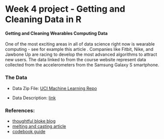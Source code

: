  # Week 4 project -  Getting and Cleaning Data in R

 
#### Getting and Cleaning Wearables Computing Data
One of the most exciting areas in all of data science right now is wearable computing - see for example this article . Companies like Fitbit, Nike, and Jawbone Up are racing to develop the most advanced algorithms to attract new users. The data linked to from the course website represent data collected from the accelerometers from the Samsung Galaxy S smartphone. 

### The Data
* Data Zip File: [UCI Machine Learning Repo](https://d396qusza40orc.cloudfront.net/getdata%2Fprojectfiles%2FUCI%20HAR%20Dataset.zip)

* Data Description: [link](http://archive.ics.uci.edu/ml/datasets/Human+Activity+Recognition+Using+Smartphones)


### References:
* [thoughtful bloke blog](https://thoughtfulbloke.wordpress.com/2015/09/09/getting-and-cleaning-the-assignment/)
* [melting and casting article](https://ademos.people.uic.edu/Chapter8.html)
* [codebook guide]()
